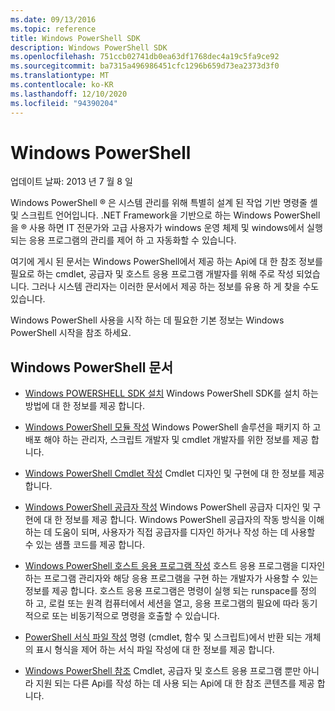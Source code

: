 ```yaml
---
ms.date: 09/13/2016
ms.topic: reference
title: Windows PowerShell SDK
description: Windows PowerShell SDK
ms.openlocfilehash: 751ccb02741db0ea63df1768dec4a19c5fa9ce92
ms.sourcegitcommit: ba7315a496986451cfc1296b659d73ea2373d3f0
ms.translationtype: MT
ms.contentlocale: ko-KR
ms.lasthandoff: 12/10/2020
ms.locfileid: "94390204"
---
```

# <a name="windows-powershell"></a>Windows PowerShell

업데이트 날짜: 2013 년 7 월 8 일

Windows PowerShell &reg; 은 시스템 관리를 위해 특별히 설계 된 작업 기반 명령줄 셸 및 스크립트 언어입니다. .NET Framework을 기반으로 하는 Windows PowerShell을 &reg; 사용 하면 IT 전문가와 고급 사용자가 windows 운영 체제 및 windows에서 실행 되는 응용 프로그램의 관리를 제어 하 고 자동화할 수 있습니다.

여기에 게시 된 문서는 Windows PowerShell에서 제공 하는 Api에 대 한 참조 정보를 필요로 하는 cmdlet, 공급자 및 호스트 응용 프로그램 개발자를 위해 주로 작성 되었습니다.
그러나 시스템 관리자는 이러한 문서에서 제공 하는 정보를 유용 하 게 찾을 수도 있습니다.

Windows PowerShell 사용을 시작 하는 데 필요한 기본 정보는 Windows PowerShell 시작을 참조 하세요.

## <a name="windows-powershell-documents"></a>Windows PowerShell 문서

- [Windows POWERSHELL SDK 설치](./installing-the-windows-powershell-sdk.md) Windows PowerShell SDK를 설치 하는 방법에 대 한 정보를 제공 합니다.

- [Windows PowerShell 모듈 작성](./module/writing-a-windows-powershell-module.md) Windows PowerShell 솔루션을 패키지 하 고 배포 해야 하는 관리자, 스크립트 개발자 및 cmdlet 개발자를 위한 정보를 제공 합니다.

- [Windows PowerShell Cmdlet 작성](./cmdlet/writing-a-windows-powershell-cmdlet.md) Cmdlet 디자인 및 구현에 대 한 정보를 제공 합니다.

- [Windows PowerShell 공급자 작성](./provider/writing-a-windows-powershell-provider.md) Windows PowerShell 공급자 디자인 및 구현에 대 한 정보를 제공 합니다. Windows PowerShell 공급자의 작동 방식을 이해 하는 데 도움이 되며, 사용자가 직접 공급자를 디자인 하거나 작성 하는 데 사용할 수 있는 샘플 코드를 제공 합니다.

- [Windows PowerShell 호스트 응용 프로그램 작성](./hosting/writing-a-windows-powershell-host-application.md) 호스트 응용 프로그램을 디자인 하는 프로그램 관리자와 해당 응용 프로그램을 구현 하는 개발자가 사용할 수 있는 정보를 제공 합니다. 호스트 응용 프로그램은 명령이 실행 되는 runspace를 정의 하 고, 로컬 또는 원격 컴퓨터에서 세션을 열고, 응용 프로그램의 필요에 따라 동기적으로 또는 비동기적으로 명령을 호출할 수 있습니다.

- [PowerShell 서식 파일 작성](./format/writing-a-powershell-formatting-file.md) 명령 (cmdlet, 함수 및 스크립트)에서 반환 되는 개체의 표시 형식을 제어 하는 서식 파일 작성에 대 한 정보를 제공 합니다.

- [Windows PowerShell 참조](./windows-powershell-reference.md) Cmdlet, 공급자 및 호스트 응용 프로그램 뿐만 아니라 지원 되는 다른 Api를 작성 하는 데 사용 되는 Api에 대 한 참조 콘텐츠를 제공 합니다.
